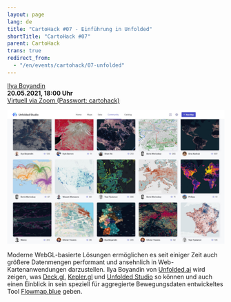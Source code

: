 ```yaml
---
layout: page
lang: de
title: "CartoHack #07 - Einführung in Unfolded"
shortTitle: "CartoHack #07" 
parent: CartoHack
trans: true
redirect_from:
  - "/en/events/cartohack/07-unfolded"
---
```




<a href="https://ilya.boyandin.me/">Ilya Boyandin</a><br />
<strong>20.05.2021, 18:00 Uhr</strong><br />
<a href="https://hcu-hamburg.zoom.us/j/86973076439">Virtuell via Zoom (Passwort: cartohack)</a>

![CartoHack #07](/images/cartohack/07-unfolded.jpg)

Moderne WebGL-basierte Lösungen ermöglichen es seit einiger Zeit auch größere Datenmengen performant und ansehnlich in Web-Kartenanwendungen darzustellen. Ilya Boyandin von [Unfolded.ai](https://www.unfolded.ai/) wird zeigen, was [Deck.gl](https://deck.gl/), [Kepler.gl](https://kepler.gl/) und [Unfolded Studio](https://www.unfolded.ai/studio) so können und auch einen Einblick in sein speziell für aggregierte Bewegungsdaten entwickeltes Tool [Flowmap.blue](https://flowmap.blue/) geben.

